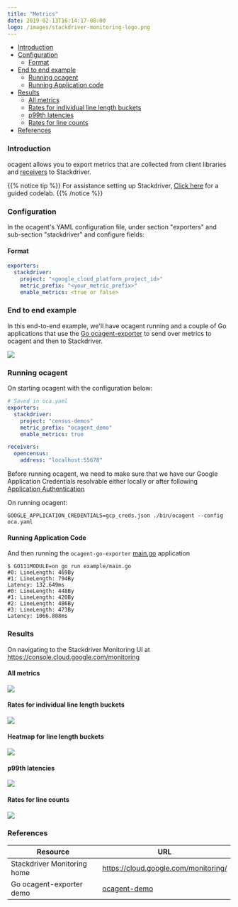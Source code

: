 ```yaml
---
title: "Metrics"
date: 2019-02-13T16:14:17-08:00
logo: /images/stackdriver-monitoring-logo.png
---
```


- [Introduction](#introduction)
- [Configuration](#configuration)
    - [Format](#format)
- [End to end example](#end-to-end-example)
    - [Running ocagent](#running-ocagent)
    - [Running Application code](#running-application-code)
- [Results](#results)
    - [All metrics](#all-metrics)
    - [Rates for individual line length buckets](#rates-for-individual-line-length-buckets)
    - [p99th latencies](#p99th-latencies)
    - [Rates for line counts](#rates-for-line-counts)
- [References](#references)

### Introduction

ocagent allows you to export metrics that are collected from client libraries and [receivers](/agent/receivers) to Stackdriver.

{{% notice tip %}}
For assistance setting up Stackdriver, [Click here](/codelabs/stackdriver) for a guided codelab.
{{% /notice %}}

### Configuration

In the ocagent's YAML configuration file, under section "exporters" and sub-section "stackdriver" and configure
fields: 

#### Format

```yaml
exporters:
  stackdriver:
    project: "<google_cloud_platform_project_id>"
    metric_prefix: "<your_metric_prefix>"
    enable_metrics: <true or false>
```

### End to end example

In this end-to-end example, we'll have ocagent running and a couple of Go applications
that use the [Go ocagent-exporter](/exporters/supported-exporters/go/ocagent)
to send over metrics to ocagent and then to Stackdriver.

![](/images/ocagent-exporter-stackdriver-metrics-schematic.png)

### Running ocagent

On starting ocagent with the configuration below:
```yaml
# Saved in oca.yaml
exporters:
  stackdriver:
    project: "census-demos"
    metric_prefix: "ocagent_demo"
    enable_metrics: true

receivers:
  opencensus:
    address: "localhost:55678"
```

Before running ocagent, we need to make sure that we have our Google Application Credentials resolvable either locally
or after following [Application Authentication](https://cloud.google.com/docs/authentication/production)

On running ocagent:

```shell
GOOGLE_APPLICATION_CREDENTIALS=gcp_creds.json ./bin/ocagent --config oca.yaml
```

#### Running Application Code

And then running the `ocagent-go-exporter` [main.go](/exporters/supported-exporters/go/ocagent/#end-to-end-example) application

```shell
$ GO111MODULE=on go run example/main.go 
#0: LineLength: 469By
#1: LineLength: 794By
Latency: 132.649ms
#0: LineLength: 448By
#1: LineLength: 420By
#2: LineLength: 486By
#3: LineLength: 473By
Latency: 1066.808ms
```

### Results

On navigating to the Stackdriver Monitoring UI at https://console.cloud.google.com/monitoring

####  All metrics
![](/images/ocagent-exporter-stackdriver-all-metrics.png)

#### Rates for individual line length buckets
![](/images/ocagent-exporter-stackdriver-line_lengths-rate.png)

#### Heatmap for line length buckets
![](/images/ocagent-exporter-stackdriver-line_lengths.png)

#### p99th latencies
![](/images/ocagent-exporter-stackdriver-p99-latency.png)

#### Rates for line counts
![](/images/ocagent-exporter-stackdriver-line_counts-rate.png)

### References

Resource|URL
---|---
Stackdriver Monitoring home|https://cloud.google.com/monitoring/
Go ocagent-exporter demo|[ocagent-demo](/exporters/supported-exporters/go/ocagent/#end-to-end-example)
